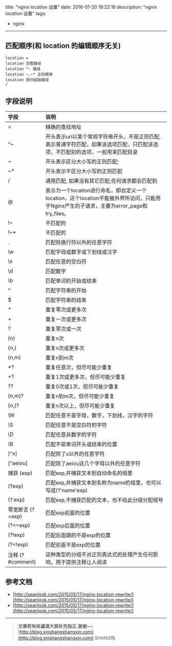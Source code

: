 title: "nginx location 设置"
date: 2016-01-20 18:22:18
description: "nginx location 设置"
tags: 
- nginx

----------

## 匹配顺序(和 location 的编辑顺序无关)

```plain
location =            
location 完整路径
location ^~ 路径           
location ~,~* 正则顺序  
location 部分起始路径
/
```


## 字段说明

字段| 说明
:------------- | :-------------
=  | 精确的查找地址
^~  | 开头表示uri以某个常规字符串开头，不是正则匹配,表示普通字符匹配，如果该选项匹配，只匹配该选项，不匹配别的选项，一般用来匹配目录 
~  | 开头表示区分大小写的正则匹配;
~*  | 开头表示不区分大小写的正则匹配
/  | 通用匹配, 如果没有其它匹配,任何请求都会匹配到
@   |   表示为一个location进行命名，即自定义一个location，这个location不能被外界所访问，只能用于Nginx产生的子请求，主要为error_page和try_files。
!~   |  不匹配的
!~*  |  不匹配的
.    | 匹配除换行符以外的任意字符
\w   |  匹配字母或数字或下划线或汉字
\s   |  匹配任意的空白符
\d   |  匹配数字
\b   |  匹配单词的开始或结束
^    | 匹配字符串的开始
$    | 匹配字符串的结束
*    | 重复零次或更多次
+    | 重复一次或更多次
?    | 重复零次或一次
{n}  |   重复n次
{n,} |    重复n次或更多次
{n,m}|    重复n到m次
*?   |  重复任意次，但尽可能少重复
+?   |  重复1次或更多次，但尽可能少重复
??   |  重复0次或1次，但尽可能少重复
{n,m}?|     重复n到m次，但尽可能少重复
{n,}? |    重复n次以上，但尽可能少重复
\W    | 匹配任意不是字母，数字，下划线，汉字的字符
\S    | 匹配任意不是空白符的字符
\D    | 匹配任意非数字的字符
\B    | 匹配不是单词开头或结束的位置
[^x]  |   匹配除了x以外的任意字符
[^aeiou]|     匹配除了aeiou这几个字母以外的任意字符
捕获     (exp) |    匹配exp,并捕获文本到自动命名的组里
(?<name>exp) |    匹配exp,并捕获文本到名称为name的组里，也可以写成(?'name'exp)
(?:exp)   |  匹配exp,不捕获匹配的文本，也不给此分组分配组号
零宽断言     (?=exp)  |   匹配exp前面的位置
(?<=exp)   |  匹配exp后面的位置
(?!exp)    | 匹配后面跟的不是exp的位置
(?<!exp)  |  匹配前面不是exp的位置
注释     (?#comment)    | 这种类型的分组不对正则表达式的处理产生任何影响，用于提供注释让人阅读



## 参考文档

- [http://seanlook.com/2015/05/17/nginx-location-rewrite/](http://seanlook.com/2015/05/17/nginx-location-rewrite/)
- [http://seanlook.com/2015/05/17/nginx-location-rewrite/](http://seanlook.com/2015/05/17/nginx-location-rewrite/)


-----------------------


> **文章若有纰漏请大家补充指正,谢谢~~**
> [http://blog.xinshangshangxin.com](http://blog.xinshangshangxin.com) SHANG殇







